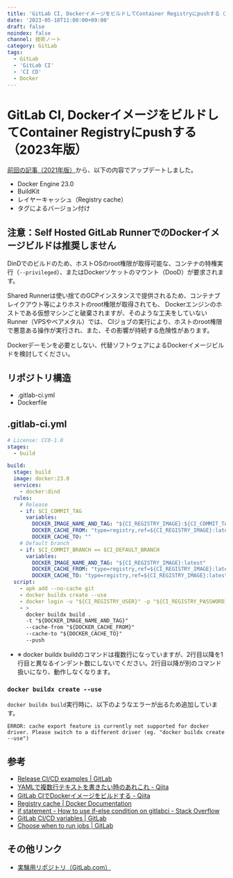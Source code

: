 ```yaml
---
title: 'GitLab CI, DockerイメージをビルドしてContainer Registryにpushする（2023年版）'
date: '2023-05-18T11:00:00+09:00'
draft: false
noindex: false
channel: 技術ノート
category: GitLab
tags:
  - GitLab
  - 'GitLab CI'
  - 'CI CD'
  - Docker
---
```

# GitLab CI, DockerイメージをビルドしてContainer Registryにpushする（2023年版）

[前回の記事（2021年版）](/entry/2021/gitlab_ci_docker_registry/)から、以下の内容でアップデートしました。

- Docker Engine 23.0
- BuildKit
- レイヤーキャッシュ（Registry cache）
- タグによるバージョン付け

## 注意：Self Hosted GitLab RunnerでのDockerイメージビルドは推奨しません

DinDでのビルドのため、ホストOSのroot権限が取得可能な、コンテナの特権実行（`--privileged`）、またはDockerソケットのマウント（DooD）が要求されます。

Shared Runnerは使い捨てのGCPインスタンスで提供されるため、コンテナブレイクアウト等によりホストのroot権限が取得されても、
Dockerエンジンのホストである仮想マシンごと破棄されますが、そのような工夫をしていないRunner（VPSやベアメタル）では、
CIジョブの実行により、ホストのroot権限で悪意ある操作が実行され、また、その影響が持続する危険性があります。

Dockerデーモンを必要としない、代替ソフトウェアによるDockerイメージビルドを検討してください。

## リポジトリ構造

- .gitlab-ci.yml
- Dockerfile

## .gitlab-ci.yml

```yaml
# License: CC0-1.0
stages:
  - build

build:
  stage: build
  image: docker:23.0
  services:
    - docker:dind
  rules:
    # Release
    - if: $CI_COMMIT_TAG
      variables:
        DOCKER_IMAGE_NAME_AND_TAG: "${CI_REGISTRY_IMAGE}:${CI_COMMIT_TAG}"
        DOCKER_CACHE_FROM: "type=registry,ref=${CI_REGISTRY_IMAGE}:latest-buildcache"
        DOCKER_CACHE_TO: ""
    # Default branch
    - if: $CI_COMMIT_BRANCH == $CI_DEFAULT_BRANCH
      variables:
        DOCKER_IMAGE_NAME_AND_TAG: "${CI_REGISTRY_IMAGE}:latest"
        DOCKER_CACHE_FROM: "type=registry,ref=${CI_REGISTRY_IMAGE}:latest-buildcache"
        DOCKER_CACHE_TO: "type=registry,ref=${CI_REGISTRY_IMAGE}:latest-buildcache,mode=max"
  script:
    - apk add --no-cache git
    - docker buildx create --use
    - docker login -u "${CI_REGISTRY_USER}" -p "${CI_REGISTRY_PASSWORD}" "${CI_REGISTRY}"
    - >
      docker buildx build .
      -t "${DOCKER_IMAGE_NAME_AND_TAG}"
      --cache-from "${DOCKER_CACHE_FROM}"
      --cache-to "${DOCKER_CACHE_TO}"
      --push
```

- ※ docker buildx buildのコマンドは複数行になっていますが、2行目以降を1行目と異なるインデント数にしないでください。2行目以降が別のコマンド扱いになり、動作しなくなります。

### `docker buildx create --use`

`docker buildx build`実行時に、以下のようなエラーが出るため追加しています。

```
ERROR: cache export feature is currently not supported for docker driver. Please switch to a different driver (eg. "docker buildx create --use")
```

## 参考

- [Release CI/CD examples | GitLab](https://docs.gitlab.com/ee/user/project/releases/release_cicd_examples.html)
- [YAMLで複数行テキストを書きたい時のあれこれ - Qiita](https://qiita.com/jerrywdlee/items/d5d31c10617ec7342d56)
- [GitLab CIでDockerイメージをビルドする - Qiita](https://qiita.com/MH35JP/items/ba2147b8d153a1500899#buildx%E3%82%92%E4%BD%BF%E3%81%84%E3%81%9F%E3%81%84)
- [Registry cache | Docker Documentation](https://docs.docker.com/build/cache/backends/registry/)
- [if statement - How to use if-else condition on gitlabci - Stack Overflow](https://stackoverflow.com/questions/54761464/how-to-use-if-else-condition-on-gitlabci)
- [GitLab CI/CD variables | GitLab](https://docs.gitlab.com/ee/ci/variables/)
- [Choose when to run jobs | GitLab](https://docs.gitlab.com/ee/ci/jobs/job_control.html)

## その他リンク

- [実験用リポジトリ（GitLab.com）](https://gitlab.com/aoirint/docker_ci_example)
